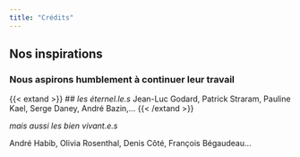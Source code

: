 ```yaml
---
title: "Crédits"
---
```


## Nos inspirations

### Nous aspirons humblement à continuer leur travail

 {{< extand >}} ## *les éternel.le.s* Jean-Luc Godard, Patrick Straram, Pauline Kael, Serge Daney, André Bazin,... {{< /extand >}}

*mais aussi les bien vivant.e.s* 

André Habib, Olivia Rosenthal, Denis Côté, François Bégaudeau...


